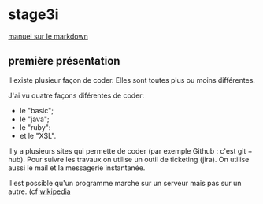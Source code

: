 # stage3i

[manuel sur le markdown](https://learn.getgrav.org/content/markdown)

## première présentation

Il existe plusieur façon de coder. Elles sont toutes plus ou moins différentes.  

J'ai vu quatre façons diférentes de coder:  

* le "basic";
* le "java";
* le "ruby":
* et le "XSL".

Il y a plusieurs sites qui permette de coder (par exemple Github : c'est git + hub).  Pour suivre les travaux on utilise un outil de ticketing (jira). On utilise aussi le mail et la messagerie instantanée.  

Il est possible qu'un programme marche sur un serveur mais pas sur un autre.  (cf [wikipedia](https://fr.wikipedia.org/wiki/Git)  
